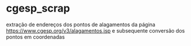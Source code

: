 # cgesp_scrap
extração de endereços dos pontos de alagamentos da página https://www.cgesp.org/v3/alagamentos.jsp e subsequente conversão dos pontos em coordenadas
